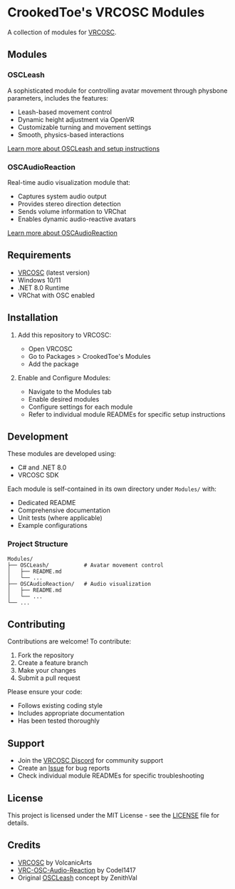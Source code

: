 # CrookedToe's VRCOSC Modules

A collection of modules for [VRCOSC](https://github.com/VolcanicArts/VRCOSC).

## Modules

### OSCLeash
A sophisticated module for controlling avatar movement through physbone parameters, includes the features:
- Leash-based movement control
- Dynamic height adjustment via OpenVR
- Customizable turning and movement settings
- Smooth, physics-based interactions

[Learn more about OSCLeash and setup instructions](Modules/OSCLeash/README.md)

### OSCAudioReaction
Real-time audio visualization module that:
- Captures system audio output
- Provides stereo direction detection
- Sends volume information to VRChat
- Enables dynamic audio-reactive avatars

[Learn more about OSCAudioReaction](Modules/OSCAudioReaction/README.md)

## Requirements

- [VRCOSC](https://github.com/VolcanicArts/VRCOSC) (latest version)
- Windows 10/11
- .NET 8.0 Runtime
- VRChat with OSC enabled

## Installation

1. Add this repository to VRCOSC:
   - Open VRCOSC
   - Go to Packages > CrookedToe's Modules
   - Add the package

2. Enable and Configure Modules:
   - Navigate to the Modules tab
   - Enable desired modules
   - Configure settings for each module
   - Refer to individual module READMEs for specific setup instructions

## Development

These modules are developed using:
- C# and .NET 8.0
- VRCOSC SDK

Each module is self-contained in its own directory under `Modules/` with:
- Dedicated README
- Comprehensive documentation
- Unit tests (where applicable)
- Example configurations

### Project Structure
```
Modules/
├── OSCLeash/           # Avatar movement control
│   ├── README.md
│   └── ...
├── OSCAudioReaction/   # Audio visualization
│   ├── README.md
│   └── ...
└── ...
```

## Contributing

Contributions are welcome! To contribute:

1. Fork the repository
2. Create a feature branch
3. Make your changes
4. Submit a pull request

Please ensure your code:
- Follows existing coding style
- Includes appropriate documentation
- Has been tested thoroughly

## Support

- Join the [VRCOSC Discord](https://discord.com/invite/vj4brHyvT5) for community support
- Create an [Issue](https://github.com/CrookedToe/CrookedToe-s-Modules/issues) for bug reports
- Check individual module READMEs for specific troubleshooting

## License

This project is licensed under the MIT License - see the [LICENSE](LICENSE) file for details.

## Credits

- [VRCOSC](https://github.com/VolcanicArts/VRCOSC) by VolcanicArts
- [VRC-OSC-Audio-Reaction](https://github.com/Codel1417/VRC-OSC-Audio-Reaction) by Codel1417
- Original [OSCLeash](https://github.com/ZenithVal/OSCLeash) concept by ZenithVal